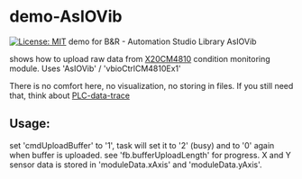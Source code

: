 # demo-AsIOVib
[![License: MIT](https://img.shields.io/badge/License-MIT-yellow.svg)](https://opensource.org/licenses/MIT)
demo for B&amp;R - Automation Studio Library AsIOVib

shows how to upload raw data from [X20CM4810](https://www.br-automation.com/en/products/control-systems/x20-system/other-functions/x20cm4810/) condition monitoring module.
Uses 'AsIOVib' / 'vbioCtrlCM4810Ex1'

There is no comfort here, no visualization, no storing in files. If you still need that, think about [PLC-data-trace](https://github.com/hilch/PLC-data-trace)

## Usage:

set 'cmdUploadBuffer' to '1', task will set it to '2' (busy) and to '0' again when buffer is uploaded.
see 'fb.bufferUploadLength' for progress.
X and Y sensor data is stored in 'moduleData.xAxis' and 'moduleData.yAxis'.


